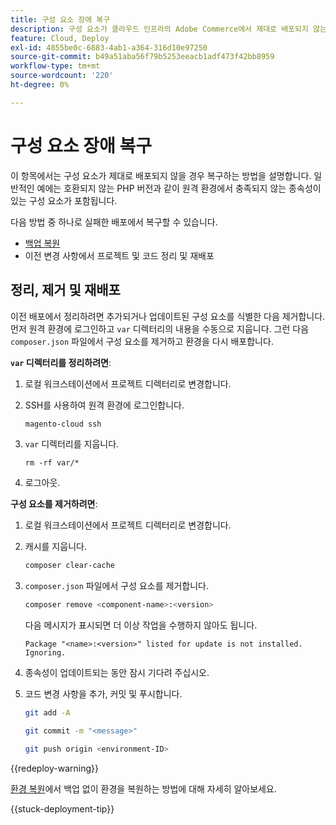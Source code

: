 ```yaml
---
title: 구성 요소 장애 복구
description: 구성 요소가 클라우드 인프라의 Adobe Commerce에서 제대로 배포되지 않는 경우 복구하는 방법을 알아봅니다.
feature: Cloud, Deploy
exl-id: 4855be0c-6883-4ab1-a364-316d10e97250
source-git-commit: b49a51aba56f79b5253eeacb1adf473f42bb8959
workflow-type: tm+mt
source-wordcount: '220'
ht-degree: 0%

---
```


# 구성 요소 장애 복구

이 항목에서는 구성 요소가 제대로 배포되지 않을 경우 복구하는 방법을 설명합니다. 일반적인 예에는 호환되지 않는 PHP 버전과 같이 원격 환경에서 충족되지 않는 종속성이 있는 구성 요소가 포함됩니다.

다음 방법 중 하나로 실패한 배포에서 복구할 수 있습니다.

- [백업 복원](../storage/snapshots.md#restore-a-snapshot)
- 이전 변경 사항에서 프로젝트 및 코드 정리 및 재배포

## 정리, 제거 및 재배포

이전 배포에서 정리하려면 추가되거나 업데이트된 구성 요소를 식별한 다음 제거합니다. 먼저 원격 환경에 로그인하고 `var` 디렉터리의 내용을 수동으로 지웁니다. 그런 다음 `composer.json` 파일에서 구성 요소를 제거하고 환경을 다시 배포합니다.

**`var` 디렉터리를 정리하려면**:

1. 로컬 워크스테이션에서 프로젝트 디렉터리로 변경합니다.

1. SSH를 사용하여 원격 환경에 로그인합니다.

   ```bash
   magento-cloud ssh
   ```

1. `var` 디렉터리를 지웁니다.

   ```shell
   rm -rf var/*
   ```

1. 로그아웃.

**구성 요소를 제거하려면**:

1. 로컬 워크스테이션에서 프로젝트 디렉터리로 변경합니다.

1. 캐시를 지웁니다.

   ```bash
   composer clear-cache
   ```

1. `composer.json` 파일에서 구성 요소를 제거합니다.

   ```bash
   composer remove <component-name>:<version>
   ```

   다음 메시지가 표시되면 더 이상 작업을 수행하지 않아도 됩니다.

   ```
   Package "<name>:<version>" listed for update is not installed. Ignoring.
   ```

1. 종속성이 업데이트되는 동안 잠시 기다려 주십시오.

1. 코드 변경 사항을 추가, 커밋 및 푸시합니다.

   ```bash
   git add -A
   ```

   ```bash
   git commit -m "<message>"
   ```

   ```bash
   git push origin <environment-ID>
   ```

{{redeploy-warning}}

[환경 복원](../development/restore-environment.md)에서 백업 없이 환경을 복원하는 방법에 대해 자세히 알아보세요.

{{stuck-deployment-tip}}
